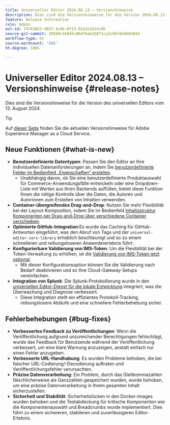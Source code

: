 ```yaml
---
title: Universeller Editor 2024.08.13 – Versionshinweise
description: Dies sind die Versionshinweise für die Version 2024.08.13 des universellen Editors.
feature: Release Information
role: Admin
exl-id: f47638b3-d85f-4c8b-8f13-92a1e1814c6b
source-git-commit: 10580c1b045c86d76ab2b871ca3c0b7de6683044
workflow-type: ht
source-wordcount: '343'
ht-degree: 100%

---
```


# Universeller Editor 2024.08.13 – Versionshinweise {#release-notes}

Dies sind die Versionshinweise für die Version des universellen Editors vom 13. August 2024.

>[!TIP]
>
>Auf [dieser Seite](/help/release-notes/release-notes-cloud/release-notes-current.md) finden Sie die aktuellen Versionshinweise für Adobe Experience Manager as a Cloud Service.

## Neue Funktionen {#what-is-new}

* **Benutzerdefinierte Datentypen**: Passen Sie den Editor an Ihre individuellen Datenanforderungen an, indem Sie [benutzerdefinierte Felder im Bedienfeld „Eigenschaften“ erstellen](https://developer.adobe.com/uix/docs/services/aem-universal-editor/api/item-types-renderers/).
   * Unabhängig davon, ob Sie eine benutzerdefinierte Produktauswahl für Commerce-Anwendungsfälle entwickeln oder eine Dropdown-Liste mit Werten aus Ihren Backends auffüllen, bietet diese Funktion Ihnen die nötige Kontrolle über die Daten, die Autoren und Autorinnen zum Erstellen von Inhalten verwenden.
* **Container-übergreifendes Drag-and-Drop**: Nutzen Sie mehr Flexibilität bei der Layout-Komposition, indem Sie im Bedienfeld [Inhaltsstruktur](/help/sites-cloud/authoring/universal-editor/navigation.md#content-tree-mode) [Komponenten per Drag-and-Drop über verschiedene Container verschieben](/help/sites-cloud/authoring/universal-editor/authoring.md#reordering-components).
* **Optimierte GitHub-Integration**:Es wurde das Caching für GitHub-Antworten eingeführt, was den Abruf von Tags und der `universal-editor-cors-library` erheblich beschleunigt und so zu einem schnelleren und reibungsloseren Anwendererlebnis führt.
* **Konfigurierbare Validierung von IMS-Token**: Um die Flexibilität bei der Token-Verwaltung zu erhöhen, ist die [Validierung von IMS-Token jetzt optional](/help/implementing/universal-editor/local-dev.md#setting-up-service).
   * Mit dieser Konfigurationsoption können Sie die Validierung nach Bedarf deaktivieren und so Ihre Cloud-Gateway-Setups vereinfachen.
* **Integration von Splunk**: Die Splunk-Protokollierung wurde in den [universellen Editor-Dienst für die lokale Entwicklung](/help/implementing/universal-editor/local-dev.md#setting-up-service) integriert, was die Überwachung und Diagnose verbessert.
   * Diese Integration stellt ein effizientes Protokoll-Tracking, reibungslosere Abläufe und eine schnellere Fehlerbehebung sicher.

## Fehlerbehebungen {#bug-fixes}

* **Verbessertes Feedback zu Veröffentlichungen**: Wenn die Veröffentlichung aufgrund unzureichender Berechtigungen fehlschlägt, wurde das Feedback für Benutzende während der Veröffentlichung verbessert, um eine klare Warnung anzuzeigen, anstatt einfach nur einen Fehler anzugeben.
* **Verbesserte URL-Handhabung**: Es wurden Probleme behoben, die bei falscher URL-Codierung/-Decodierung auftraten und Veröffentlichungsfehler verursachten.
* **Präzise Datenverarbeitung**: Ein Problem, durch das Gleitkommazahlen fälschlicherweise als Ganzzahlen gespeichert wurden, wurde behoben, um eine präzise Datenverarbeitung in Ihrem gesamten Inhalt sicherzustellen.
* **Sicherheit und Stabilität**: Sicherheitslücken in den Docker-Images wurden behoben und die Testabdeckung für kritische Komponenten wie die Komponentenauswahl und Breadcrumbs wurde implementiert. Dies führt zu einem sichereren, stabileren und zuverlässigeren Editor-Erlebnis.
